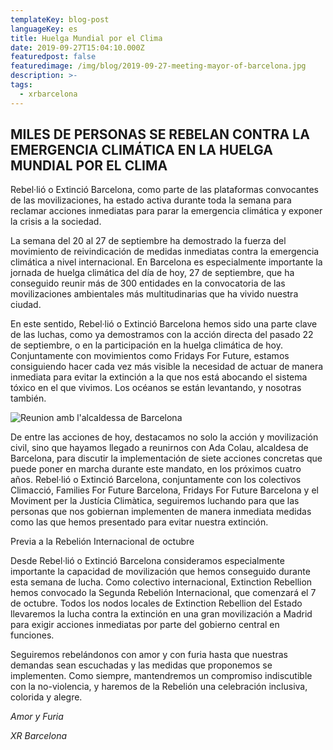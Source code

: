 ```yaml
---
templateKey: blog-post
languageKey: es
title: Huelga Mundial por el Clima
date: 2019-09-27T15:04:10.000Z
featuredpost: false
featuredimage: /img/blog/2019-09-27-meeting-mayor-of-barcelona.jpg
description: >-
tags:
  - xrbarcelona
---
```


## MILES DE PERSONAS SE REBELAN CONTRA LA EMERGENCIA CLIMÁTICA EN LA HUELGA MUNDIAL POR EL CLIMA

Rebel·lió o Extinció Barcelona, como parte de las plataformas convocantes de las movilizaciones, ha estado activa durante toda la semana para reclamar acciones inmediatas para parar la emergencia climática y exponer la crisis a la sociedad.

La semana del 20 al 27 de septiembre ha demostrado la fuerza del movimiento de reivindicación de medidas inmediatas contra la emergencia climática a nivel internacional. En Barcelona es especialmente importante la jornada de huelga climática del día de hoy, 27 de septiembre, que ha conseguido reunir más de 300 entidades en la convocatoria de las movilizaciones ambientales más multitudinarias que ha vivido nuestra ciudad.

En este sentido, Rebel·lió o Extinció Barcelona hemos sido una parte clave de las luchas, como ya demostramos con la acción directa del pasado 22 de septiembre, o en la participación en la huelga climática de hoy. Conjuntamente con movimientos como Fridays For Future, estamos consiguiendo hacer cada vez más visible la necesidad de actuar de manera inmediata para evitar la extinción a la que nos está abocando el sistema tóxico en el que vivimos. Los océanos se están levantando, y
nosotras también.

![Reunion amb l'alcaldessa de Barcelona](/img/blog/2019-09-27-meeting-mayor-of-barcelona.jpg)

De entre las acciones de hoy, destacamos no solo la acción y movilización civil, sino que hayamos llegado a reunirnos con Ada Colau, alcaldesa de Barcelona, para discutir la implementación de siete acciones concretas que puede poner en marcha durante este mandato, en los próximos cuatro años. Rebel·lió o Extinció Barcelona, conjuntamente con los colectivos Climacció, Families For Future Barcelona, Fridays For Future Barcelona y el Moviment per la Justícia Climàtica, seguiremos luchando para que las personas que nos gobiernan implementen de manera inmediata medidas como las que hemos presentado para evitar nuestra extinción.

Previa a la Rebelión Internacional de octubre 

Desde Rebel·lió o Extinció Barcelona consideramos especialmente importante la capacidad de movilización que hemos conseguido durante esta semana de lucha. Como colectivo internacional, Extinction Rebellion hemos convocado la Segunda Rebelión Internacional, que comenzará el 7 de octubre. Todos los nodos locales de Extinction Rebellion del Estado llevaremos la lucha contra la extinción en una gran movilización a Madrid para exigir acciones inmediatas por parte del gobierno central en funciones.

Seguiremos rebelándonos con amor y con furia hasta que nuestras demandas sean escuchadas y las medidas que proponemos se implementen. Como siempre, mantendremos un compromiso indiscutible con la no-violencia, y haremos de la Rebelión una celebración inclusiva, colorida y alegre.

*Amor y Furia*

*XR Barcelona*
